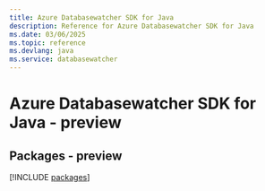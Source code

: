 ```yaml
---
title: Azure Databasewatcher SDK for Java
description: Reference for Azure Databasewatcher SDK for Java
ms.date: 03/06/2025
ms.topic: reference
ms.devlang: java
ms.service: databasewatcher
---
```

# Azure Databasewatcher SDK for Java - preview
## Packages - preview
[!INCLUDE [packages](databasewatcher-index.md)]